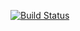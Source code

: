 [![Build Status](https://travis-ci.org/fontdirectory/geostar.svg?branch=master)](https://travis-ci.org/fontdirectory/geostar)

